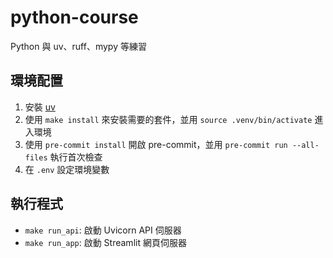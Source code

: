 # python-course

Python 與 uv、ruff、mypy 等練習

## 環境配置

1. 安裝 [uv](https://docs.astral.sh/uv/getting-started/installation/)
2. 使用 `make install` 來安裝需要的套件，並用 `source .venv/bin/activate` 進入環境
3. 使用 `pre-commit install` 開啟 pre-commit，並用 `pre-commit run --all-files` 執行首次檢查
4. 在 `.env` 設定環境變數

## 執行程式

- `make run_api`: 啟動 Uvicorn API 伺服器
- `make run_app`: 啟動 Streamlit 網頁伺服器

